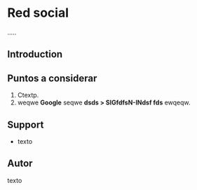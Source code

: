 Red social
=============================

.....

Introduction
------------


Puntos a considerar
---------------

 1. Ctextp.
 1. weqwe **Google** seqwe **dsds > SIGfdfsN-INdsf fds** ewqeqw.


Support
-------

- texto

Autor
-------

texto


